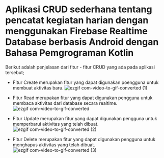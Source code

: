 # Aplikasi CRUD sederhana tentang pencatat kegiatan harian dengan menggunakan Firebase Realtime Database berbasis Android dengan Bahasa Pemgrograman Kotlin 

Berikut adalah penjelasan dari fitur - fitur CRUD yang ada pada aplikasi tersebut;

* Fitur Create merupakan fitur yang dapat digunakan poengguna untuk membuat aktivitas baru.
  ![ezgif com-video-to-gif-converted (1)](https://github.com/ahmadaufaghani/simple-crud-firebase/assets/91787354/015e894f-49ae-47cb-963f-7eaa92707c41)

* Fitur Read merupakan fitur yang dapat digunakan pengguna untuk membaca aktivitas dari database secara realtime.
  ![ezgif com-video-to-gif-converted](https://github.com/ahmadaufaghani/simple-crud-firebase/assets/91787354/b81f8572-3556-4ea7-a929-cc5631de18f4)

* Fitur Update merupakan fitur yang dapat digunakan pengguna untuk memperbarui aktivitas yang telah dibuat.
  ![ezgif com-video-to-gif-converted (2)](https://github.com/ahmadaufaghani/simple-crud-firebase/assets/91787354/b133cda4-64ff-4a89-b1ad-d5813d961b09)

* Fitur Delete merupakan fitur yang dapat digunakan pengguna untuk menghapus aktivitas yang telah dibuat.
  ![ezgif com-video-to-gif-converted (3)](https://github.com/ahmadaufaghani/simple-crud-firebase/assets/91787354/fca4543b-97a3-49a2-9254-f5e93f4579e4)

